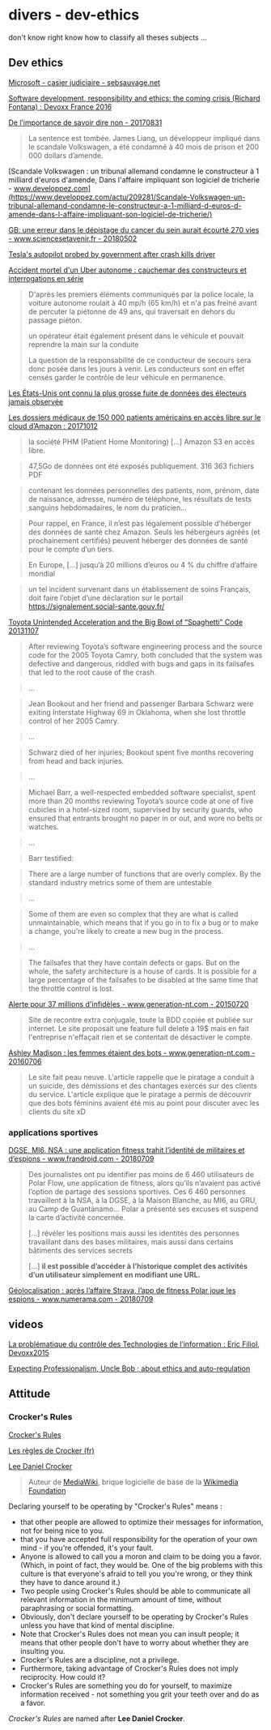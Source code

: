 # divers - dev-ethics

don't know right know how to classify all theses subjects ...

## Dev ethics

[Microsoft - casier judiciaire - sebsauvage.net](http://sebsauvage.net/wiki/doku.php?id=microsoft)

[Software development, responsibility and ethics: the coming crisis (Richard Fontana) : Devoxx France 2016](https://www.youtube.com/watch?v=___k3hCQHEU&index=10&list=PLTbQvx84FrAS5clN9i8_LFUQxcMY7qXAO)

[De l’importance de savoir dire non - 20170831](https://blog.zenika.com/2017/08/31/de-limportance-de-savoir-dire-non/)

> La sentence est tombée. James Liang, un développeur impliqué dans le scandale Volkswagen, a été condamné à 40 mois de prison et 200 000 dollars d’amende.

[Scandale Volkswagen : un tribunal allemand condamne le constructeur à 1 milliard d'euros d'amende, Dans l'affaire impliquant son logiciel de tricherie - www.developpez.com](https://www.developpez.com/actu/209281/Scandale-Volkswagen-un-tribunal-allemand-condamne-le-constructeur-a-1-milliard-d-euros-d-amende-dans-l-affaire-impliquant-son-logiciel-de-tricherie/)

[GB: une erreur dans le dépistage du cancer du sein aurait écourté 270 vies - www.sciencesetavenir.fr - 20180502](https://www.sciencesetavenir.fr/sante/gb-une-erreur-dans-le-depistage-du-cancer-du-sein-aurait-ecourte-270-vies_123615)

[Tesla's autopilot probed by government after crash kills driver](http://money.cnn.com/2016/06/30/technology/tesla-autopilot-death/index.html?iid=EL)

[Accident mortel d'un Uber autonome : cauchemar des constructeurs et interrogations en série](http://www.europe1.fr/technologies/accident-mortel-dun-uber-autonome-cauchemar-des-constructeurs-et-interrogations-en-serie-3603995)

> D'après les premiers éléments communiqués par la police locale, la voiture autonome roulait à 40 mp/h (65 km/h) et n'a pas freiné avant de percuter la piétonne de 49 ans, qui traversait en dehors du passage piéton.
> 
> un opérateur était également présent dans le véhicule et pouvait reprendre la main sur la conduite
> 
> La question de la responsabilité de ce conducteur de secours sera donc posée dans les jours à venir. Les conducteurs sont en effet censés garder le contrôle de leur véhicule en permanence. 

[Les États-Unis ont connu la plus grosse fuite de données des électeurs jamais observée](https://www.developpez.net/forums/d1714076/club-professionnels-informatique/actualites/politique/etats-unis-ont-connu-plus-grosse-fuite-donnees-electeurs-jamais-observee/#post9386396)

[Les dossiers médicaux de 150 000 patients américains en accès libre sur le cloud d’Amazon : 20171012](http://www.dsih.fr/article/2672/les-dossiers-medicaux-de-150-000-patients-americains-en-acces-libre-sur-le-cloud-d-amazon.html)

> la société PHM (Patient Home Monitoring) [...] Amazon S3 en accès libre.

> 47,5Go de données ont été exposés publiquement. 316 363 fichiers PDF

> contenant les données personnelles des patients, nom, prénom, date de naissance, adresse, numéro de téléphone, les résultats de tests sanguins hebdomadaires, le nom du praticien...

> Pour rappel, en France, il n’est pas légalement possible d’héberger des données de santé chez Amazon. Seuls les hébergeurs agréés (et prochainement certifiés) peuvent héberger des données de santé pour le compte d’un tiers. 

> En Europe, [...] jusqu’à 20 millions d’euros ou 4 % du chiffre d’affaire mondial

> un tel incident survenant dans un établissement de soins Français, doit faire l’objet d’une déclaration sur le portail https://signalement.social-sante.gouv.fr/

[Toyota Unintended Acceleration and the Big Bowl of “Spaghetti” Code 20131107](http://www.safetyresearch.net/blog/articles/toyota-unintended-acceleration-and-big-bowl-%E2%80%9Cspaghetti%E2%80%9D-code)

> After reviewing Toyota’s software engineering process and the source code for the 2005 Toyota Camry, both concluded 
> that the system was defective and dangerous, riddled with bugs and gaps in its failsafes that led to the root cause of 
> the crash.

> ...

> Jean Bookout and her friend and passenger Barbara Schwarz were exiting Interstate Highway 69 in Oklahoma, when she 
> lost throttle control of her 2005 Camry.

> ...

> Schwarz died of her injuries; Bookout spent five months recovering from head and back injuries.

> ...

> Michael Barr, a well-respected embedded software specialist, spent more than 20 months reviewing Toyota’s source code 
> at one of five cubicles in a hotel-sized room, supervised by security guards, who ensured that entrants brought no 
> paper in or out, and wore no belts or watches.

> ...

> Barr testified:

> There are a large number of functions that are overly complex. By the standard industry metrics some of them are 
> untestable

> ...

> Some of them are even so complex that they are what is called unmaintainable, which means that if you go in to fix 
> a bug or to make a change, you're likely to create a new bug in the process.

> ...

> The failsafes that they have contain defects or gaps. But on the whole, the safety architecture is a house of cards. 
> It is possible for a large percentage of the failsafes to be disabled at the same time that the throttle control is lost.

[Alerte pour 37 millions d'infidèles - www.generation-nt.com - 20150720](https://www.generation-nt.com/piratage-hack-site-rencontre-extraconjugale-ashley-madison-the-impact-team-actualite-1917363.html)

> Site de recontre extra conjugale, toute la BDD copiée et publiée sur internet. Le site proposait une feature full delete à 19$ mais en fait l'entreprise n'effaçait rien et se contentait de désactiver le compte.

[Ashley Madison : les femmes étaient des bots - www.generation-nt.com - 20160706](https://www.generation-nt.com/ashley-madison-site-rencontre-extraconjugale-bot-piratage-actualite-1930784.html)

> Le site fait peau neuve. L'article rappelle que le piratage a conduit à un suicide, des démissions et des chantages exercés sur des clients du service. L'article explique que le piratage a permis de découvrir que des bots féminins avaient été mis au point pour discuter avec les clients du site xD

### applications sportives

[DGSE, MI6, NSA : une application fitness trahit l’identité de militaires et d’espions - www.frandroid.com - 20180709](http://www.frandroid.com/android/applications/securite-applications/515849_dgse-mi6-nsa-une-application-fitness-trahit-lidentite-de-militaires-et-despions)

> Des journalistes ont pu identifier pas moins de 6 460 utilisateurs de Polar Flow, une application de fitness, alors qu’ils n’avaient pas activé l’option de partage des sessions sportives. Ces 6 460 personnes travaillent à la NSA, à la DGSE, à la Maison Blanche, au MI6, au GRU, au Camp de Guantánamo… Polar a présenté ses excuses et suspend la carte d’activité concernée.
>
> [...] révéler les positions mais aussi les identités des personnes travaillant dans des bases militaires, mais aussi dans certains bâtiments des services secrets
>
> [...] **il est possible d’accéder à l’historique complet des activités d’un utilisateur simplement en modifiant une URL.**

[Géolocalisation : après l’affaire Strava, l’app de fitness Polar joue les espions - www.numerama.com - 20180709](https://www.numerama.com/tech/393511-geolocalisation-apres-laffaire-strava-lapp-de-fitness-polar-joue-les-espions.html)

## videos

[La problématique du contrôle des Technologies de l’information : Eric Filiol, Devoxx2015](https://www.youtube.com/watch?v=Vfb_bgGWptg&index=8&list=PLklQqdqnBkPgctKh1xIvF4eFGtmvUvE2b)

[Expecting Professionalism, Uncle Bob ; about ethics and auto-regulation](https://youtu.be/BSaAMQVq01E?t=1220)

## Attitude

### Crocker's Rules

[Crocker's Rules](http://sl4.org/crocker.html)

[Les règles de Crocker (fr)](http://lilom.com/blog/?p=2681)

[Lee Daniel Crocker](https://fr.wikipedia.org/wiki/Lee_Daniel_Crocker)

> Auteur de [MediaWiki](https://fr.wikipedia.org/wiki/MediaWiki), brique logicielle de base de la [Wikimedia Foundation](https://fr.wikipedia.org/wiki/Wikimedia_Foundation)

Declaring yourself to be operating by "Crocker's Rules" means :

- that other people are allowed to optimize their messages for information, not for being nice to you.  
- that you have accepted full responsibility for the operation of your own mind - if you're offended, it's your fault.  
- Anyone is allowed to call you a moron and claim to be doing you a favor.  
(Which, in point of fact, they would be.  One of the big problems with this culture is that everyone's afraid to 
tell you you're wrong, or they think they have to dance around it.)  
- Two people using Crocker's Rules should be able to communicate all relevant information in the minimum amount of time, 
without paraphrasing or social formatting.  
- Obviously, don't declare yourself to be operating by Crocker's Rules unless you have that kind of mental discipline.
- Note that Crocker's Rules does not mean you can insult people; it means that other people don't have to worry about 
whether they are insulting you.  
- Crocker's Rules are a discipline, not a privilege.  
- Furthermore, taking advantage of Crocker's Rules does not imply reciprocity.  How could it?  
- Crocker's Rules are something you do for yourself, to maximize information received - not something you grit your 
teeth over and do as a favor.

*Crocker's Rules* are named after **Lee Daniel Crocker**.
 
